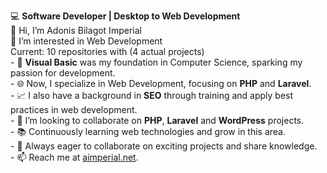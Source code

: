 💻 <strong>Software Developer | Desktop to Web Development</strong>
<br>👋 Hi, I’m Adonis Bilagot Imperial
<br>💞️ I’m interested in Web Development<br>
Current: 10 repositories with (4 actual projects)
<br>- 🌱 <strong>Visual Basic</strong> was my foundation in Computer Science, sparking my passion for development.
<br>- 🌐 Now, I specialize in Web Development, focusing on <strong>PHP</strong> and <strong>Laravel</strong>.
<br>- 📈 I also have a background in <strong>SEO</strong> through training and apply best practices in web development.
<br>- 👀 I’m looking to collaborate on <strong>PHP</strong>, <strong>Laravel</strong> and <strong>WordPress</strong> projects.
<br>- 📚 Continuously learning web technologies and grow in this area.
<br>- 🚀 Always eager to collaborate on exciting projects and share knowledge.
<br>- 📫 Reach me at <a href="https://www.facebook.com/aimperial.net">aimperial.net</a>.

<!---
Adonis1120/Adonis1120 is a ✨ special ✨ repository because its `README.md` (this file) appears on your GitHub profile.
You can click the Preview link to take a look at your changes.
--->
